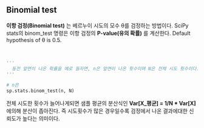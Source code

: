 ## Binomial test

**이항 검정(Binomial test)** 는 베르누이 시도의 모수 &theta;를 검정하는 방법이다. SciPy stats의 binom_test 명령은 이항 검정의 **P-value(유의 확률)** 를 계산한다. Default hypothesis of &theta; is 0.5.
<br>
<br>
```python

'''
  동전 앞면이 나온 확률을 예로 들자면, n은 앞면이 나온 횟수이며 N은 전체 시도 횟수이다.
'''

# n은
sp.stats.binom_test(n, N)

```
전체 시도한 횟수가 늘어나게되면 샘플 평균의 분산식인 **Var[X_평균] = 1/N * Var[X]** 에의해 분산이 좁아진다. 즉 시도횟수가 많은 경우일수록 검정에서 나온 결과에대한 신뢰도가 높다는 의미이다.
